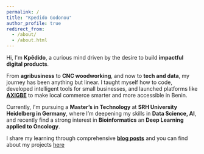 ```yaml
---
permalink: /
title: "Kpedido Godonou"
author_profile: true
redirect_from: 
  - /about/
  - /about.html
---
```


Hi, I'm **Kpêdido**, a curious mind driven by the desire to build **impactful digital products**.

From **agribusiness** to **CNC woodworking**, and now to **tech and data**, my journey has been anything but linear. I taught myself how to code, developed intelligent tools for small businesses, and launched platforms like [**AXIGBE**](https://axigbe.com) to make local commerce smarter and more accessible in Benin.

Currently, I'm pursuing a **Master’s in Technology** at **SRH University Heidelberg in Germany**, where I’m deepening my skills in **Data Science, AI**, and recently find a strong interest in **Bioinformatics** an **Deep Learning applied to Oncology**.

I share my learning through comprehensive [**blog posts**](/year-archive/) and you can find about my projects [here](/portfolio/)
